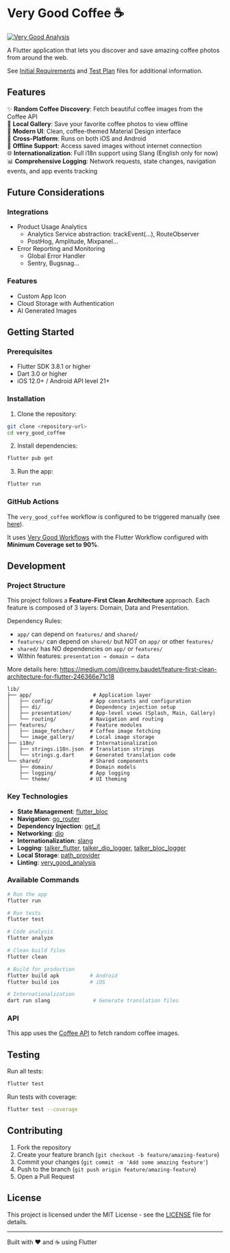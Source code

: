 # Very Good Coffee ☕

[![Very Good Analysis][very_good_analysis_badge]][very_good_analysis_link]

A Flutter application that lets you discover and save amazing coffee photos from around the web.

See [Initial Requirements](INITIAL_REQUIREMENTS.md) and [Test Plan](TEST_PLAN.md) files for additional information.

## Features

✨ **Random Coffee Discovery**: Fetch beautiful coffee images from the Coffee API  
💾 **Local Gallery**: Save your favorite coffee photos to view offline  
🎨 **Modern UI**: Clean, coffee-themed Material Design interface  
📱 **Cross-Platform**: Runs on both iOS and Android  
🔄 **Offline Support**: Access saved images without internet connection  
🌐 **Internationalization**: Full i18n support using Slang (English only for now)  
📊 **Comprehensive Logging**: Network requests, state changes, navigation events, and app events tracking  


## Future Considerations

### Integrations

- Product Usage Analytics
    - Analytics Service abstraction: trackEvent(…), RouteObserver
    - PostHog, Amplitude, Mixpanel…
- Error Reporting and Monitoring
    - Global Error Handler
    - Sentry, Bugsnag…

### Features

- Custom App Icon
- Cloud Storage with Authentication
- AI Generated Images

## Getting Started

### Prerequisites

- Flutter SDK 3.8.1 or higher
- Dart 3.0 or higher
- iOS 12.0+ / Android API level 21+

### Installation

1. Clone the repository:
```bash
git clone <repository-url>
cd very_good_coffee
```

2. Install dependencies:
```bash
flutter pub get
```

3. Run the app:
```bash
flutter run
```

### GitHub Actions

The `very_good_coffee` workflow is configured to be triggered manually (see [here](https://docs.github.com/en/actions/how-tos/manage-workflow-runs/manually-run-a-workflow)).

It uses [Very Good Workflows](https://workflows.vgv.dev/) with the Flutter Workflow configured with **Minimum Coverage set to 90%**.

## Development

### Project Structure

This project follows a **Feature-First Clean Architecture** approach.
Each feature is composed of 3 layers: Domain, Data and Presentation.


Dependency Rules:
- `app/` can depend on `features/` and `shared/`
- `features/` can depend on `shared/` but NOT on `app/` or other `features/`
- `shared/` has NO dependencies on `app/` or `features/`
- Within features: `presentation → domain → data`

More details here: https://medium.com/@remy.baudet/feature-first-clean-architecture-for-flutter-246366e71c18

```
lib/
├── app/                    # Application layer
│   ├── config/            # App constants and configuration
│   ├── di/                # Dependency injection setup
│   ├── presentation/      # App-level views (Splash, Main, Gallery)
│   └── routing/           # Navigation and routing
├── features/              # Feature modules
│   ├── image_fetcher/     # Coffee image fetching
│   └── image_gallery/     # Local image storage
├── i18n/                  # Internationalization
│   ├── strings.i18n.json  # Translation strings
│   └── strings.g.dart     # Generated translation code
└── shared/                # Shared components
    ├── domain/            # Domain models
    ├── logging/           # App logging
    └── theme/             # UI theming
```

### Key Technologies

- **State Management**: [flutter_bloc](https://pub.dev/packages/flutter_bloc)
- **Navigation**: [go_router](https://pub.dev/packages/go_router)
- **Dependency Injection**: [get_it](https://pub.dev/packages/get_it)
- **Networking**: [dio](https://pub.dev/packages/dio)
- **Internationalization**: [slang](https://pub.dev/packages/slang)
- **Logging**: [talker_flutter](https://pub.dev/packages/talker_flutter), [talker_dio_logger](https://pub.dev/packages/talker_dio_logger), [talker_bloc_logger](https://pub.dev/packages/talker_bloc_logger)
- **Local Storage**: [path_provider](https://pub.dev/packages/path_provider)
- **Linting**: [very_good_analysis](https://pub.dev/packages/very_good_analysis)

### Available Commands

```bash
# Run the app
flutter run

# Run tests
flutter test

# Code analysis
flutter analyze

# Clean build files
flutter clean

# Build for production
flutter build apk          # Android
flutter build ios          # iOS

# Internationalization
dart run slang              # Generate translation files
```

### API

This app uses the [Coffee API](https://coffee.alexflipnote.dev/) to fetch random coffee images.

## Testing

Run all tests:
```bash
flutter test
```

Run tests with coverage:
```bash
flutter test --coverage
```

## Contributing

1. Fork the repository
2. Create your feature branch (`git checkout -b feature/amazing-feature`)
3. Commit your changes (`git commit -m 'Add some amazing feature'`)
4. Push to the branch (`git push origin feature/amazing-feature`)
5. Open a Pull Request

## License

This project is licensed under the MIT License - see the [LICENSE](LICENSE) file for details.

---

Built with ❤️ and ☕ using Flutter

[very_good_analysis_badge]: https://img.shields.io/badge/style-very_good_analysis-B22C89.svg
[very_good_analysis_link]: https://pub.dev/packages/very_good_analysis
